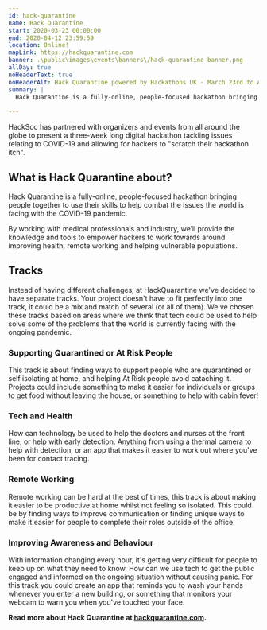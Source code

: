 ```yaml
---
id: hack-quarantine
name: Hack Quarantine
start: 2020-03-23 00:00:00
end: 2020-04-12 23:59:59
location: Online!
mapLink: https://hackquarantine.com
banner: .\public\images\events\banners\/hack-quarantine-banner.png
allDay: true
noHeaderText: true
noHeaderAlt: Hack Quarantine powered by Hackathons UK - March 23rd to April 12th - A global, virtual hackathon.
summary: |
  Hack Quarantine is a fully-online, people-focused hackathon bringing people together to use their skills to help combat the issues the world is facing with the COVID-19 pandemic.
  
---
```


HackSoc has partnered with organizers and events from all around the globe to present a three-week long digital hackathon tackling issues relating to COVID-19 and allowing for hackers to "scratch their hackathon itch".

## What is Hack Quarantine about?
Hack Quarantine is a fully-online, people-focused hackathon bringing people together to use their skills to help combat the issues the world is facing with the COVID-19 pandemic.

By working with medical professionals and industry, we’ll provide the knowledge and tools to empower hackers to work towards around improving health, remote working and helping vulnerable populations.

## Tracks
Instead of having different challenges, at HackQuarantine we've decided to have separate tracks. Your project doesn't have to fit perfectly into one track, it could be a mix and match of several (or all of them). We've chosen these tracks based on areas where we think that tech could be used to help solve some of the problems that the world is currently facing with the ongoing pandemic.

### Supporting Quarantined or At Risk People
This track is about finding ways to support people who are quarantined or self isolating at home, and helping At Risk people avoid cataching it. Projects could include something to make it easier for individuals or groups to get food without leaving the house, or something to help with cabin fever!

### Tech and Health
How can technology be used to help the doctors and nurses at the front line, or help with early detection. Anything from using a thermal camera to help with detection, or an app that makes it easier to work out where you've been for contact tracing.


### Remote Working
Remote working can be hard at the best of times, this track is about making it easier to be productive at home whilst not feeling so isolated. This could be by finding ways to improve communication or finding unique ways to make it easier for people to complete their roles outside of the office.


### Improving Awareness and Behaviour
With information changing every hour, it's getting very difficult for people to keep up on what they need to know. How can we use tech to get the public engaged and informed on the ongoing situation without causing panic. For this track you could create an app that reminds you to wash your hands whenever you enter a new building, or something that monitors your webcam to warn you when you've touched your face.

**Read more about Hack Quarantine at [hackquarantine.com](https://hackquarantine.com).**
